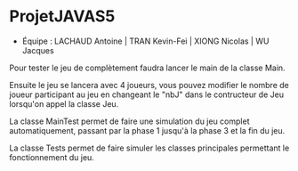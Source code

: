 # ProjetJAVAS5
- Équipe : LACHAUD Antoine | TRAN Kevin-Fei | XIONG Nicolas | WU Jacques

Pour tester le jeu de complètement faudra lancer le main de la classe Main.

Ensuite le jeu se lancera avec 4 joueurs, 
vous pouvez modifier le nombre de joueur participant au jeu en changeant le "nbJ" dans le contructeur de Jeu lorsqu'on appel la classe Jeu.

La classe MainTest permet de faire une simulation du jeu complet automatiquement, passant par la phase 1 jusqu'à la phase 3 et la fin du jeu.

La classe Tests permet de faire simuler les classes principales permettant le fonctionnement du jeu.